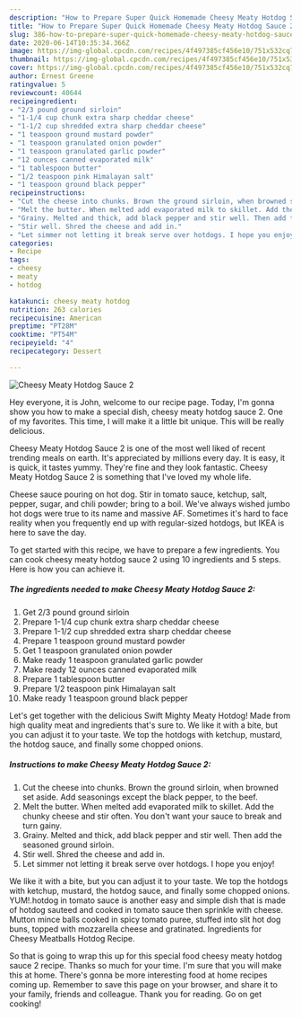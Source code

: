 ```yaml
---
description: "How to Prepare Super Quick Homemade Cheesy Meaty Hotdog Sauce 2"
title: "How to Prepare Super Quick Homemade Cheesy Meaty Hotdog Sauce 2"
slug: 386-how-to-prepare-super-quick-homemade-cheesy-meaty-hotdog-sauce-2
date: 2020-06-14T10:35:34.366Z
image: https://img-global.cpcdn.com/recipes/4f497385cf456e10/751x532cq70/cheesy-meaty-hotdog-sauce-2-recipe-main-photo.jpg
thumbnail: https://img-global.cpcdn.com/recipes/4f497385cf456e10/751x532cq70/cheesy-meaty-hotdog-sauce-2-recipe-main-photo.jpg
cover: https://img-global.cpcdn.com/recipes/4f497385cf456e10/751x532cq70/cheesy-meaty-hotdog-sauce-2-recipe-main-photo.jpg
author: Ernest Greene
ratingvalue: 5
reviewcount: 40644
recipeingredient:
- "2/3 pound ground sirloin"
- "1-1/4 cup chunk extra sharp cheddar cheese"
- "1-1/2 cup shredded extra sharp cheddar cheese"
- "1 teaspoon ground mustard powder"
- "1 teaspoon granulated onion powder"
- "1 teaspoon granulated garlic powder"
- "12 ounces canned evaporated milk"
- "1 tablespoon butter"
- "1/2 teaspoon pink Himalayan salt"
- "1 teaspoon ground black pepper"
recipeinstructions:
- "Cut the cheese into chunks. Brown the ground sirloin, when browned set aside. Add seasonings except the black pepper, to the beef."
- "Melt the butter. When melted add evaporated milk to skillet. Add the chunky cheese and stir often. You don&#39;t want your sauce to break and turn gainy."
- "Grainy. Melted and thick, add black pepper and stir well. Then add the seasoned ground sirloin."
- "Stir well. Shred the cheese and add in."
- "Let simmer not letting it break serve over hotdogs. I hope you enjoy!"
categories:
- Recipe
tags:
- cheesy
- meaty
- hotdog

katakunci: cheesy meaty hotdog 
nutrition: 263 calories
recipecuisine: American
preptime: "PT28M"
cooktime: "PT54M"
recipeyield: "4"
recipecategory: Dessert

---
```



![Cheesy Meaty Hotdog Sauce 2](https://img-global.cpcdn.com/recipes/4f497385cf456e10/751x532cq70/cheesy-meaty-hotdog-sauce-2-recipe-main-photo.jpg)

Hey everyone, it is John, welcome to our recipe page. Today, I'm gonna show you how to make a special dish, cheesy meaty hotdog sauce 2. One of my favorites. This time, I will make it a little bit unique. This will be really delicious.

Cheesy Meaty Hotdog Sauce 2 is one of the most well liked of recent trending meals on earth. It's appreciated by millions every day. It is easy, it is quick, it tastes yummy. They're fine and they look fantastic. Cheesy Meaty Hotdog Sauce 2 is something that I've loved my whole life.

Cheese sauce pouring on hot dog. Stir in tomato sauce, ketchup, salt, pepper, sugar, and chili powder; bring to a boil. We&#39;ve always wished jumbo hot dogs were true to its name and massive AF. Sometimes it&#39;s hard to face reality when you frequently end up with regular-sized hotdogs, but IKEA is here to save the day.


To get started with this recipe, we have to prepare a few ingredients. You can cook cheesy meaty hotdog sauce 2 using 10 ingredients and 5 steps. Here is how you can achieve it.

<!--inarticleads1-->

##### The ingredients needed to make Cheesy Meaty Hotdog Sauce 2:

1. Get 2/3 pound ground sirloin
1. Prepare 1-1/4 cup chunk extra sharp cheddar cheese
1. Prepare 1-1/2 cup shredded extra sharp cheddar cheese
1. Prepare 1 teaspoon ground mustard powder
1. Get 1 teaspoon granulated onion powder
1. Make ready 1 teaspoon granulated garlic powder
1. Make ready 12 ounces canned evaporated milk
1. Prepare 1 tablespoon butter
1. Prepare 1/2 teaspoon pink Himalayan salt
1. Make ready 1 teaspoon ground black pepper


Let&#39;s get together with the delicious Swift Mighty Meaty Hotdog! Made from high quality meat and ingredients that&#39;s sure to. We like it with a bite, but you can adjust it to your taste. We top the hotdogs with ketchup, mustard, the hotdog sauce, and finally some chopped onions. 

<!--inarticleads2-->

##### Instructions to make Cheesy Meaty Hotdog Sauce 2:

1. Cut the cheese into chunks. Brown the ground sirloin, when browned set aside. Add seasonings except the black pepper, to the beef.
1. Melt the butter. When melted add evaporated milk to skillet. Add the chunky cheese and stir often. You don&#39;t want your sauce to break and turn gainy.
1. Grainy. Melted and thick, add black pepper and stir well. Then add the seasoned ground sirloin.
1. Stir well. Shred the cheese and add in.
1. Let simmer not letting it break serve over hotdogs. I hope you enjoy!


We like it with a bite, but you can adjust it to your taste. We top the hotdogs with ketchup, mustard, the hotdog sauce, and finally some chopped onions. YUM!.hotdog in tomato sauce is another easy and simple dish that is made of hotdog sauteed and cooked in tomato sauce then sprinkle with cheese. Mutton mince balls cooked in spicy tomato puree, stuffed into slit hot dog buns, topped with mozzarella cheese and gratinated. Ingredients for Cheesy Meatballs Hotdog Recipe. 

So that is going to wrap this up for this special food cheesy meaty hotdog sauce 2 recipe. Thanks so much for your time. I'm sure that you will make this at home. There's gonna be more interesting food at home recipes coming up. Remember to save this page on your browser, and share it to your family, friends and colleague. Thank you for reading. Go on get cooking!
